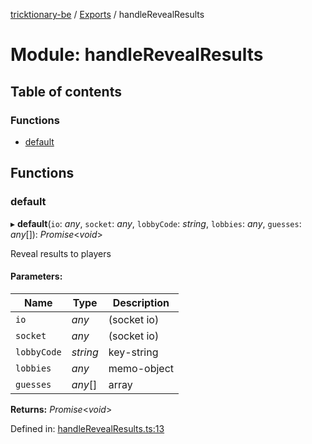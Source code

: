 [tricktionary-be](../README.md) / [Exports](../modules.md) / handleRevealResults

# Module: handleRevealResults

## Table of contents

### Functions

- [default](handlerevealresults.md#default)

## Functions

### default

▸ **default**(`io`: *any*, `socket`: *any*, `lobbyCode`: *string*, `lobbies`: *any*, `guesses`: *any*[]): *Promise*<*void*\>

Reveal results to players

#### Parameters:

Name | Type | Description |
------ | ------ | ------ |
`io` | *any* | (socket io)   |
`socket` | *any* | (socket io)   |
`lobbyCode` | *string* | key-string   |
`lobbies` | *any* | memo-object   |
`guesses` | *any*[] | array    |

**Returns:** *Promise*<*void*\>

Defined in: [handleRevealResults.ts:13](https://github.com/story-squad/tricktionary-be/blob/542a53b/src/sockets/handleRevealResults.ts#L13)
